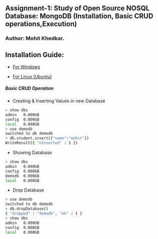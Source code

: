 ## Assignment-1: Study of Open Source NOSQL Database: MongoDB (Installation, Basic CRUD operations,Execution)

### Author: Mohit Khedkar.

## Installation Guide:


* [For Windows](https://docs.mongodb.com/manual/tutorial/install-mongodb-on-windows/)

* [For Linux (Ubuntu)](https://docs.mongodb.com/manual/tutorial/install-mongodb-on-ubuntu/)


##### Basic CRUD Operation

* Creating & Inserting Values in new Database 
```bash 
> show dbs
admin   0.000GB
config  0.000GB
local   0.000GB
> use demodb
switched to db demodb
> db.student.insert({"name":"mohit"})
WriteResult({ "nInserted" : 1 })
```
* Showing Database
```bash
> show dbs
admin   0.000GB
config  0.000GB
demodb  0.000GB
local   0.000GB
```

* Drop Database
```bash
> use demodb
switched to db demodb
> db.dropDatabase()
{ "dropped" : "demodb", "ok" : 1 }
> show dbs
admin   0.000GB
config  0.000GB
local   0.000GB
```
